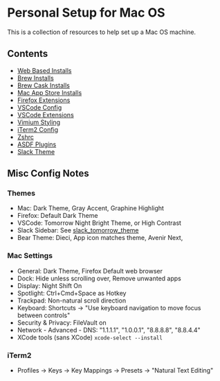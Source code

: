 # Personal Setup for Mac OS

This is a collection of resources to help set up a Mac OS machine.

## Contents

- [Web Based Installs](./web_installs.md)
- [Brew Installs](./brew)
- [Brew Cask Installs](./casks)
- [Mac App Store Installs](./mac_app_store)
- [Firefox Extensions](./browser_extensions)
- [VSCode Config](./vs_code_settings.json)
- [VSCode Extensions](./vs_code_extensions)
- [Vimium Styling](./vimium_styles.css)
- [iTerm2 Config](./i_term_2_settings.json)
- [Zshrc](./zshrc)
- [ASDF Plugins](./asdf_plugins)
- [Slack Theme](./slack_tomorrow_theme)

## Misc Config Notes

### Themes

- Mac: Dark Theme, Gray Accent, Graphine Highlight
- Firefox: Default Dark Theme
- VSCode: Tomorrow Night Bright Theme, or High Contrast
- Slack Sidebar: See [slack_tomorrow_theme](./slack_tomorrow_theme)
- Bear Theme: Dieci, App icon matches theme, Avenir Next,

### Mac Settings

- General: Dark Theme, Firefox Default web browser
- Dock: Hide unless scrolling over, Remove unwanted apps
- Display: Night Shift On
- Spotlight: Ctrl+Cmd+Space as Hotkey
- Trackpad: Non-natural scroll direction
- Keyboard: Shortcuts -> "Use keyboard navigation to move focus between controls"
- Security & Privacy: FileVault on
- Network - Advanced - DNS: "1.1.1.1", "1.0.0.1", "8.8.8.8", "8.8.4.4"
- XCode tools (sans XCode) `xcode-select --install`

### iTerm2

- Profiles -> Keys -> Key Mappings -> Presets -> "Natural Text Editing"
